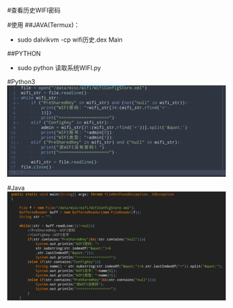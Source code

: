 #查看历史WIFI密码

#使用
  ##JAVA(Termux)：
  - sudo dalvikvm -cp wifi历史.dex Main

  ##PYTHON
  - sudo python 读取系统WIFI.py
  
#Python3
![Image text](/wifi/pic/2.png)

#Java
![Image text](/wifi/pic/1.png)
